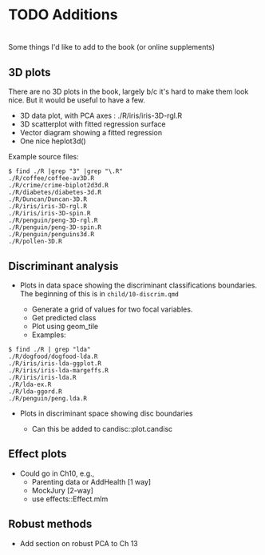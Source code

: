 # TODO Additions
# 

Some things I'd like to add to the book (or online supplements)

## 3D plots

There are no 3D plots in the book, largely b/c it's hard to make them look nice. But it would be useful to have a few.

* 3D data plot, with PCA axes : ./R/iris/iris-3D-rgl.R
* 3D scatterplot with fitted regression surface
* Vector diagram showing a fitted regression
* One nice heplot3d()

Example source files:

```
$ find ./R |grep "3" |grep "\.R"
./R/coffee/coffee-av3D.R
./R/crime/crime-biplot2d3d.R
./R/diabetes/diabetes-3d.R
./R/Duncan/Duncan-3D.R
./R/iris/iris-3D-rgl.R
./R/iris/iris-3D-spin.R
./R/penguin/peng-3D-rgl.R
./R/penguin/peng-3D-spin.R
./R/penguin/penguins3d.R
./R/pollen-3D.R
```


## Discriminant analysis

* Plots in data space showing the discriminant classifications boundaries. The beginning of this is in `child/10-discrim.qmd`

  - Generate a grid of values for two focal variables.
  - Get predicted class
  - Plot using geom_tile
  - Examples: 

```
$ find ./R | grep "lda"
./R/dogfood/dogfood-lda.R
./R/iris/iris-lda-ggplot.R
./R/iris/iris-lda-margeffs.R
./R/iris/iris-lda.R
./R/lda-ex.R
./R/lda-ggord.R
./R/penguin/peng.lda.R
```

* Plots in discriminant space showing disc boundaries

  - Can this be added to candisc::plot.candisc

## Effect plots

* Could go in Ch10, e.g., 
  - Parenting data or AddHealth [1 way]
  - MockJury [2-way]
  - use effects::Effect.mlm

## Robust methods

* Add section on robust PCA to Ch 13
